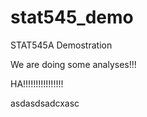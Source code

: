 # stat545_demo
STAT545A Demostration

We are doing some analyses!!!


HA!!!!!!!!!!!!!!!!

asdasdsadcxasc